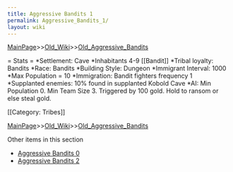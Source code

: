```yaml
---
title: Aggressive Bandits 1
permalink: Aggressive_Bandits_1/
layout: wiki
---
```


[MainPage](/keeperrl_wiki/ "wikilink")>>[Old_Wiki](/keeperrl_wiki/Old_Wiki "wikilink")>>[Old_Aggressive_Bandits](/keeperrl_wiki/Old_Aggressive_Bandits "wikilink")

= Stats =
*Settlement: Cave
*Inhabitants 4-9 [[Bandit]]
*Tribal loyalty: Bandits
*Race: Bandits
*Building Style: Dungeon 
*Immigrant Interval: 1000
*Max Population = 10 
*Immigration: Bandit fighters frequency 1 
*Supplanted enemies: 10% found in supplanted Kobold Cave 
*AI: Min Population 0. Min Team Size 3. Triggered by 100 gold. Hold to ransom or else steal gold. 

[[Category: Tribes]]

[MainPage](/keeperrl_wiki/ "wikilink")>>[Old_Wiki](/keeperrl_wiki/Old_Wiki "wikilink")>>[Old_Aggressive_Bandits](/keeperrl_wiki/Old_Aggressive_Bandits "wikilink")

Other items in this section
-    [Aggressive Bandits 0](/keeperrl_wiki/Aggressive_Bandits_0 "wikilink")
-    [Aggressive Bandits 2](/keeperrl_wiki/Aggressive_Bandits_2 "wikilink")
